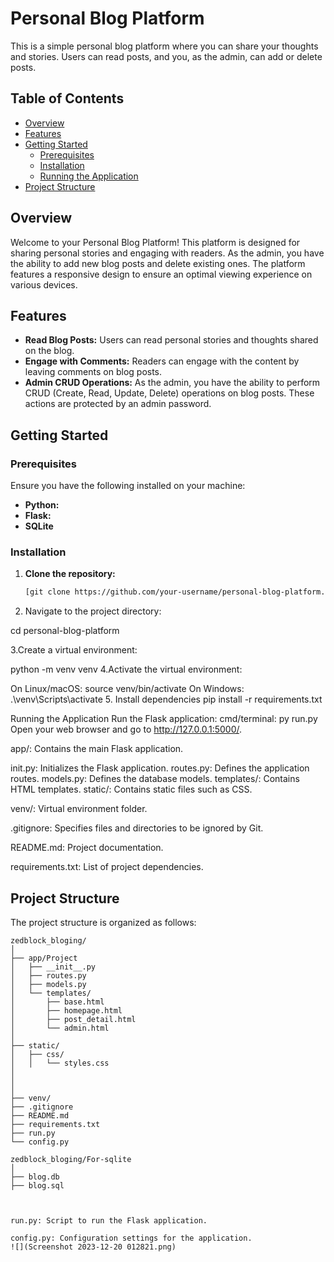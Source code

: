 # Personal Blog Platform

This is a simple personal blog platform where you can share your thoughts and stories. Users can read posts, and you, as the admin, can add or delete posts.

## Table of Contents

- [Overview](#overview)
- [Features](#features)
- [Getting Started](#getting-started)
  - [Prerequisites](#prerequisites)
  - [Installation](#installation)
  - [Running the Application](#running-the-application)
- [Project Structure](#project-structure)

## Overview

Welcome to your Personal Blog Platform! This platform is designed for sharing personal stories and engaging with readers. As the admin, you have the ability to add new blog posts and delete existing ones. The platform features a responsive design to ensure an optimal viewing experience on various devices.

## Features

- **Read Blog Posts:** Users can read personal stories and thoughts shared on the blog.
- **Engage with Comments:** Readers can engage with the content by leaving comments on blog posts.
- **Admin CRUD Operations:** As the admin, you have the ability to perform CRUD (Create, Read, Update, Delete) operations on blog posts. These actions are protected by an admin password.

## Getting Started

### Prerequisites

Ensure you have the following installed on your machine:

- **Python:** 
- **Flask:** 
- **SQLite**

### Installation

1. **Clone the repository:**

   ```bash
   [git clone https://github.com/your-username/personal-blog-platform.git](https://github.com/DevilANANDGupta/zedblock_bloging.git)

2. Navigate to the project directory:

  cd personal-blog-platform
  
3.Create a virtual environment:

  python -m venv venv
4.Activate the virtual environment:

On Linux/macOS:
source venv/bin/activate
On Windows:
.\venv\Scripts\activate
5. Install dependencies
pip install -r requirements.txt


Running the Application
Run the Flask application: cmd/terminal: py run.py
Open your web browser and go to http://127.0.0.1:5000/.





app/: Contains the main Flask application.

init.py: Initializes the Flask application.
routes.py: Defines the application routes.
models.py: Defines the database models.
templates/: Contains HTML templates.
static/: Contains static files such as CSS.

venv/: Virtual environment folder.

.gitignore: Specifies files and directories to be ignored by Git.

README.md: Project documentation.

requirements.txt: List of project dependencies.




## Project Structure

The project structure is organized as follows:

```
zedblock_bloging/
│
├── app/Project
│   ├── __init__.py
│   ├── routes.py
│   ├── models.py
│   └── templates/
│       ├── base.html
│       ├── homepage.html
│       ├── post_detail.html
│       └── admin.html
│
├── static/
│   ├── css/
│   │   └── styles.css
│   
│       
│
├── venv/
├── .gitignore
├── README.md
├── requirements.txt
├── run.py
└── config.py

zedblock_bloging/For-sqlite
│
├── blog.db
├── blog.sql



run.py: Script to run the Flask application.

config.py: Configuration settings for the application.
![](Screenshot 2023-12-20 012821.png)
